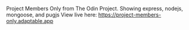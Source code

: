 Project Members Only from The Odin Project.
Showing express, nodejs, mongoose, and pugjs
View live here:
https://project-members-only.adaptable.app
